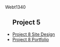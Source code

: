Webt1340


<ul>
<h2>Project 5</h2>
    <li><a href="project8/site-design.ai">Project 8 Site Design</a></li>
    <li><a href="project8/project8port.ai">Project 8 Portfolio</a></li>
  </ul>